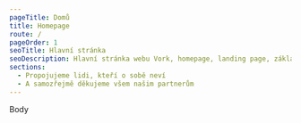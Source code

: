 ```yaml
---
pageTitle: Domů
title: Homepage
route: /
pageOrder: 1
seoTitle: Hlavní stránka
seoDescription: Hlavní stránka webu Vork, homepage, landing page, základní informace
sections:
  - Propojujeme lidi, kteří o sobě neví
  - A samozřejmě děkujeme všem našim partnerům
---
```


Body
